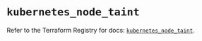 # `kubernetes_node_taint`

Refer to the Terraform Registry for docs: [`kubernetes_node_taint`](https://registry.terraform.io/providers/hashicorp/kubernetes/2.31.0/docs/resources/node_taint).
